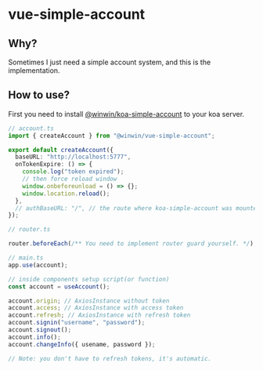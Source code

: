 # vue-simple-account

## Why?

Sometimes I just need a simple account system, and this is the implementation.

## How to use?

First you need to install [@winwin/koa-simple-account](https://github.com/YuJianghao/koa-simple-account) to your koa server.

```ts
// account.ts
import { createAccount } from "@winwin/vue-simple-account";

export default createAccount({
  baseURL: "http://localhost:5777",
  onTokenExpire: () => {
    console.log("token expired");
    // then force reload window
    window.onbeforeunload = () => {};
    window.location.reload();
  },
  // authBaseURL: "/", // the route where koa-simple-account was mounted, defaults to `/`
});

// router.ts

router.beforeEach(/** You need to implement router guard yourself. */);

// main.ts
app.use(account);

// inside components setup script(or function)
const account = useAccount();

account.origin; // AxiosInstance without token
account.access; // AxiosInstance with access token
account.refresh; // AxiosInstance with refresh token
account.signin("username", "password");
account.signout();
account.info();
account.changeInfo({ usename, password });

// Note: you don't have to refresh tokens, it's automatic.
```
